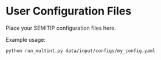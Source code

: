 # User Configuration Files

Place your SEMITIP configuration files here.

Example usage:
```bash
python run_multint.py data/input/configs/my_config.yaml
```
